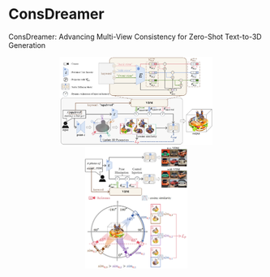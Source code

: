 # ConsDreamer
ConsDreamer: Advancing Multi-View Consistency for Zero-Shot Text-to-3D Generation
<div align="center">
  <img src="resources/total_pipeline.png" width="60%" />
  <img src="resources/pipeline2.png" width="40%" /> 
</div>
